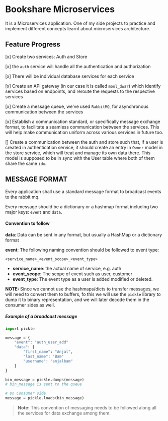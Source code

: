 # Bookshare Microservices
It is a Microservices application. One of my side projects to practice and implement different concepts learnt about microservices architecture.

## Feature Progress

[x] Create two services: Auth and Store

[x] the `auth` service will handle all the authentication and authorization

[x] There will be individual database services for each service

[x] Create an API gateway (in our case it is called `mool_dwar`) which identify services based on endpoints, and reroute the requests to the respective services

[x] Create a message queue, we've used `RabbitMQ`, for asynchronous communication between the services

[x] Establish a communication standard, or specifically message exchange format, to facilitate a seamless communication between the services. This will help make communication uniform across various services in future too.

[] Create a communication between the auth and store such that, if a user is created in authentication service, it should create an entry in `Owner` model in the store service, which will treat and manage its own data there. This model is supposed to be in sync with the User table where both of them share the same `idx`.



## MESSAGE FORMAT

Every application shall use a standard message format to broadcast events to the rabbit mq.

Every message should be a dictionary or a hashmap format including two major keys: `event` and `data`.

#### Convention to follow
**data**: Data can be sent in any format, but usually a HashMap or a dictionary format

**event**: The following naming convention should be followed to event type:

`<service_name>_<event_scope>_<event_type>`

- **service_name**: the actual name of service, e.g. auth
- **event_scope**: The scope of event such as user, customer
- **event_type**: The event type as a user is added modified or deleted.

**NOTE:** Since we cannot use the hashmaps/dicts to transfer messages, we will need to convert them to buffers, fo this we will use the `pickle` library to dump it to binary representation, and we will later decode them in the consumer sides as well.

##### Example of a broadcast message
```python
import pickle

message = {
    "event": "auth_user_add"
    "data": {
        "first_name": "Anjal",
        "last_name": "Bam"
        "username": "anjalbam"
    }
}

bin_message = pickle.dumps(message)
# bin_message is sent to the queue

# On Consumer side
message = pickle.loads(bin_message)
```

> **Note:** This convention of messaging needs to be followed along all the services for data exchange among them.